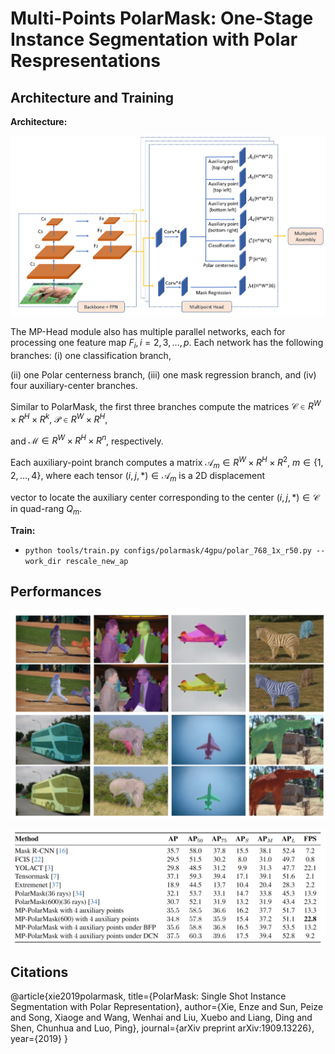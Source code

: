 # Multi-Points PolarMask: One-Stage Instance Segmentation with Polar Respresentations

## Architecture and Training 
**Architecture:**

![image-20190807160835333](imgs/pipeline.png)

The MP-Head module also has multiple parallel networks, each for processing one feature map $F_i, i=2,3, \ldots, p$. Each network has the following branches: (i) one classification branch, 

(ii) one Polar centerness branch, (iii) one mask regression branch, and (iv) four auxiliary-center branches. 

Similar to PolarMask, the first three branches compute the matrices $\mathcal{C} \in R^W \times R^H \times R^k$, $\mathcal{P} \in R^W \times R^H$, 

and $\mathcal{M} \in R^W \times R^H \times R^n$, respectively.

Each auxiliary-point branch computes a matrix $\mathcal{A}_m \in R^W \times R^H \times R^2$, $m \in \{1, 2, \ldots, 4 \}$, where each tensor $(i, j, *) \in \mathcal{A}_m$ is a 2D displacement 

vector to locate the auxiliary center corresponding to the center $(i, j, *) \in \mathcal{C}$ in quad-rang $Q_m$. 


**Train:**
- ```python tools/train.py configs/polarmask/4gpu/polar_768_1x_r50.py --work_dir rescale_new_ap```

## Performances
![Graph](imgs/visual.png)


![Table](imgs/performance.png)

## Citations
@article{xie2019polarmask,
  title={PolarMask: Single Shot Instance Segmentation with Polar Representation},
  author={Xie, Enze and Sun, Peize and Song, Xiaoge and Wang, Wenhai and Liu, Xuebo and Liang, Ding and Shen, Chunhua and Luo, Ping},
  journal={arXiv preprint arXiv:1909.13226},
  year={2019}
}